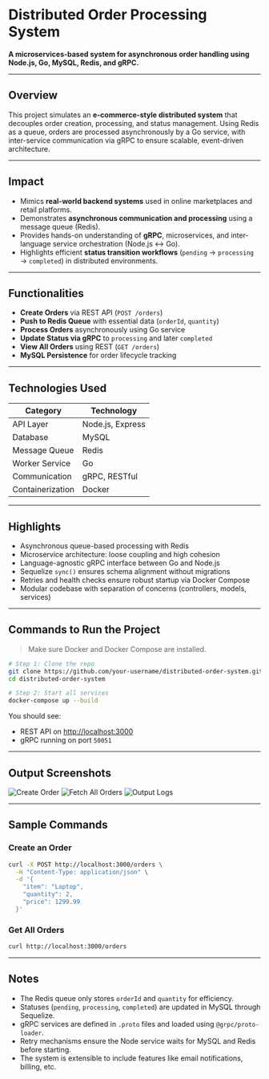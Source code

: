 # Distributed Order Processing System

**A microservices-based system for asynchronous order handling using Node.js, Go, MySQL, Redis, and gRPC.**

---

## Overview

This project simulates an **e-commerce-style distributed system** that decouples order creation, processing, and status management. Using Redis as a queue, orders are processed asynchronously by a Go service, with inter-service communication via gRPC to ensure scalable, event-driven architecture.

---

## Impact

* Mimics **real-world backend systems** used in online marketplaces and retail platforms.
* Demonstrates **asynchronous communication and processing** using a message queue (Redis).
* Provides hands-on understanding of **gRPC**, microservices, and inter-language service orchestration (Node.js ↔ Go).
* Highlights efficient **status transition workflows** (`pending` → `processing` → `completed`) in distributed environments.

---

## Functionalities

* **Create Orders** via REST API (`POST /orders`)
* **Push to Redis Queue** with essential data (`orderId`, `quantity`)
* **Process Orders** asynchronously using Go service
* **Update Status via gRPC** to `processing` and later `completed`
* **View All Orders** using REST (`GET /orders`)
* **MySQL Persistence** for order lifecycle tracking

---

## Technologies Used

| Category         | Technology             |
| ---------------- | ---------------------- |
| API Layer        | Node.js, Express       |
| Database         | MySQL                  |
| Message Queue            | Redis          |
| Worker Service   | Go                     |
| Communication    | gRPC, RESTful|
| Containerization | Docker |

---

## Highlights

* Asynchronous queue-based processing with Redis
* Microservice architecture: loose coupling and high cohesion
* Language-agnostic gRPC interface between Go and Node.js
* Sequelize `sync()` ensures schema alignment without migrations
* Retries and health checks ensure robust startup via Docker Compose
* Modular codebase with separation of concerns (controllers, models, services)

---

## Commands to Run the Project

> Make sure Docker and Docker Compose are installed.

```bash
# Step 1: Clone the repo
git clone https://github.com/your-username/distributed-order-system.git
cd distributed-order-system

# Step 2: Start all services
docker-compose up --build
```

You should see:

* REST API on [http://localhost:3000](http://localhost:3000)
* gRPC running on port `50051`

---

## Output Screenshots

![Create Order](imgs/createOrder.png.png)
![Fetch All Orders](imgs/fetchOrder.png.png)
![Output Logs](imgs/outputLog.png.png)

---

## Sample Commands

### Create an Order

```bash
curl -X POST http://localhost:3000/orders \
  -H "Content-Type: application/json" \
  -d '{
    "item": "Laptop",
    "quantity": 2,
    "price": 1299.99
  }'
```

### Get All Orders

```bash
curl http://localhost:3000/orders
```

---

## Notes

* The Redis queue only stores `orderId` and `quantity` for efficiency.
* Statuses (`pending`, `processing`, `completed`) are updated in MySQL through Sequelize.
* gRPC services are defined in `.proto` files and loaded using `@grpc/proto-loader`.
* Retry mechanisms ensure the Node service waits for MySQL and Redis before starting.
* The system is extensible to include features like email notifications, billing, etc.
